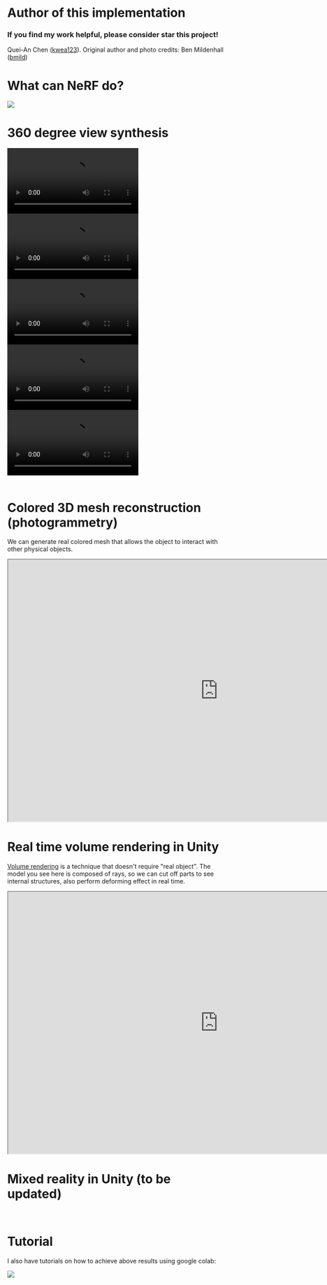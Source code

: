 <link rel="stylesheet" type="text/css" href="//cdn.jsdelivr.net/npm/slick-carousel@1.8.1/slick/slick.css"/>
<link rel="stylesheet" type="text/css" href="//cdn.jsdelivr.net/npm/slick-carousel@1.8.1/slick/slick-theme.css"/>
<link rel="stylesheet" type="text/css" href="style.css"/>

<script type="text/javascript" src="//code.jquery.com/jquery-1.11.0.min.js"></script>
<script type="text/javascript" src="//code.jquery.com/jquery-migrate-1.2.1.min.js"></script>
<script type="text/javascript" src="//cdn.jsdelivr.net/npm/slick-carousel@1.8.1/slick/slick.min.js"></script>

# Author of this implementation
### If you find my work helpful, please consider star this project!

Quei-An Chen ([kwea123](https://github.com/kwea123)). Original author and photo credits: Ben Mildenhall ([bmild](https://github.com/bmild))

# What can NeRF do?
<img src="https://user-images.githubusercontent.com/11364490/82124460-1ccbbb80-97da-11ea-88ad-25e22868a5c1.png" style="max-width:100%">

<br/>

# 360 degree view synthesis
<div class="nerf_mp4">
  <video autoplay controls loop>
    <source src="https://storage.cloud.google.com/kwea123_dataset/nerf/pond.mp4" type="video/mp4">
  </video>
  <video autoplay controls loop>
    <source src="https://storage.cloud.google.com/kwea123_dataset/nerf/trex.mp4" type="video/mp4">
  </video>
  <video autoplay controls loop>
    <source src="https://storage.cloud.google.com/kwea123_dataset/nerf/horns.mp4" type="video/mp4">
  </video>
  <video autoplay controls loop>
    <source src="https://storage.cloud.google.com/kwea123_dataset/nerf/silica2.mp4" type="video/mp4">
  </video>
  <video autoplay controls loop>
    <source src="https://storage.cloud.google.com/kwea123_dataset/nerf/duorou.mp4" type="video/mp4">
  </video>
</div>

<script>
$(document).ready(function(){
  $('.nerf_mp4').slick({
    slidesToShow: 3,
    slidesToScroll: 1,
    dots: true,
    autoplay: true,
    autoplaySpeed: 3000,
    infinite: true,
  });
});
</script>

<br/>

# Colored 3D mesh reconstruction (photogrammetry)
We can generate real colored mesh that allows the object to interact with other physical objects.
<iframe src="https://i.simmer.io/@kwea123/nerf-mesh" style="width:960px;height:600px;"></iframe>

<br/>

# Real time volume rendering in Unity
[Volume rendering](https://en.wikipedia.org/wiki/Volume_rendering) is a technique that doesn't require "real object". The model you see here is composed of rays, so we can cut off parts to see internal structures, also perform deforming effect in real time.
<iframe src="https://i.simmer.io/@kwea123/nerf-volume-rendering" style="width:960px;height:600px;"></iframe>

<br/>

# Mixed reality in Unity (to be updated)

<br/>

# Tutorial

I also have tutorials on how to achieve above results using google colab:

<a href="https://www.youtube.com/playlist?list=PLDV2CyUo4q-K02pNEyDr7DYpTQuka3mbV">
<img src="https://user-images.githubusercontent.com/11364490/80913471-d5781080-8d7f-11ea-9f72-9d68402b8271.png" style="display:block;margin:auto;">
</a>